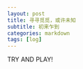 ```yaml
---
layout: post
title: 寻寻觅觅，或许未知
subtitle: 初来乍到
categories: markdown
tags: [log]
---
```








TRY AND PLAY!